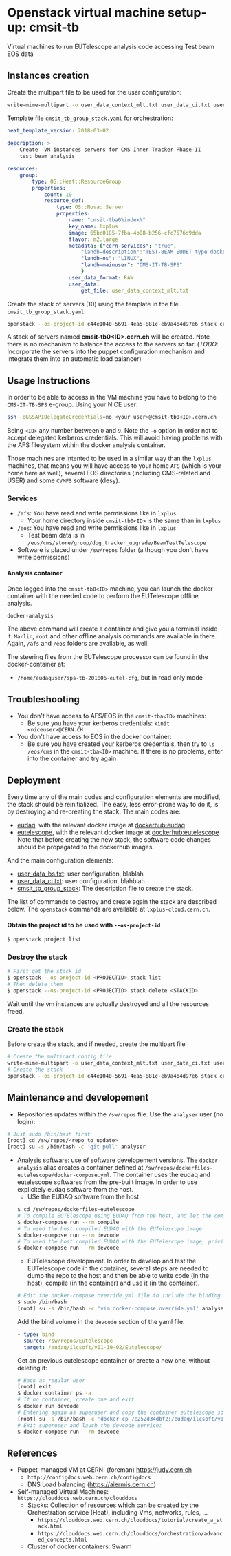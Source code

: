 # Openstack virtual machine setup-up: cmsit-tb
Virtual machines to run EUTelescope analysis code accessing Test beam EOS data

## Instances creation 
Create the multipart file to be used for the user configuration:
```bash
write-mime-multipart -o user_data_context_mlt.txt user_data_ci.txt user_data_bs.txt
```

Template file `cmsit_tb_group_stack.yaml` for orchestration:
```yml
heat_template_version: 2018-03-02
  
description: >
    Create  VM instances servers for CMS Inner Tracker Phase-II
    test beam analysis

resources:
    group:
        type: OS::Heat::ResourceGroup
        properties:
            count: 10
            resource_def:
                type: OS::Nova::Server
                properties:
                    name: "cmsit-tba0%index%"
                    key_name: lxplus
                    image: 65bc0185-7fba-4b08-b256-cfc7576d9dda
                    flavor: m2.large
                    metadata: {"cern-services": "true",
                        "landb-description":"TEST-BEAM EUDET type dockerized analysis server",
                        "landb-os": "LINUX",
                        "landb-mainuser": "CMS-IT-TB-SPS"
                        }
                    user_data_format: RAW
                    user_data:
                        get_file: user_data_context_mlt.txt
```
Create the stack of servers (10) using the template in the file `cmsit_tb_group_stack.yaml`: 
```bash
openstack --os-project-id c44e1040-5691-4ea5-881c-eb9a4b4d97e6 stack create -t cmsit_tb_group_stack.yaml cmsit-tba
```
A stack of servers named **cmsit-tb0\<ID\>.cern.ch** will be created. Note there is no mechanism to balance the access to 
the servers so far. 
(*TODO*: Incorporate the servers into the puppet configuration mechanism and integrate them into an automatic load balancer)

## Usage Instructions
In order to be able to access in the VM machine you have to belong to the `CMS-IT-TB-SPS`
e-group. Using your NICE user:
```bash
ssh -oGSSAPIDelegateCredentials=no <your user>@cmsit-tb0<ID>.cern.ch
```
Being `<ID>` any number between `0` and `9`. 
Note the `-o` option in order not to accept delegated kerberos credentials. This will avoid having 
problems with the AFS filesystem within the docker analysis container.

Those machines are intented to be used in a similar way than the `lxplus` machines, that means you
will have access to your home `AFS` (which is your home here as well), several EOS directories
(including CMS-related and USER) and some `CVMFS` software (desy).

### Services
* `/afs`: You have read and write permissions like in `lxplus`
   * Your home directory inside `cmsit-tb0<ID>` is the same than in `lxplus`
* `/eos`: You have read and write permissions like in `lxplus`
   * Test beam data is in `/eos/cms/store/group/dpg_tracker_upgrade/BeamTestTelescope`
* Software is placed under `/sw/repos` folder (although you don't have write permissions)

#### Analysis container 
Once logged into the `cmsit-tb0<ID>` machine, you can launch the docker container
with the needed code to perform the EUTelescope offline analysis. 
```bash
docker-analysis
```
The above command will create a container and give you a terminal inside it. `Marlin`,
`root` and other offline analysis commands are available in there. Again, `/afs` and 
`/eos` folders  are available, as well. 

The steering files from the EUTelescope processor can be found in the docker-container at:
* `/home/eudaquser/sps-tb-201806-eutel-cfg`, but in read only mode

## Troubleshooting
* You don't have access to AFS/EOS in the `cmsit-tba<ID>` machines:
    * Be sure you have your kerberos credentials: `kinit <niceuser>@CERN.CH`
* You don't have access to EOS in the docker container:
    * Be sure you have created your kerberos credentials, then try to `ls /eos/cms` in the `cmsit-tba<ID>`
    machine. If there is no problems, enter into the container and try again

## Deployment 

Every time any of the main codes and configuration elements are modified,
the stack should be reinitialized. The easy, less error-prone way to do it,
is by destroying and re-creating the stack. 
The main codes are: 
 * [eudaq](https://github.com/duartej/eudaq), with the relevant docker image at
 [dockerhub:eudaq](https://cloud.docker.com/u/duartej/repository/docker/duartej/eudaqv1-ubuntu)
 * [eutelescope](https://github.com/duartej/eutelescope), with the relevant docker image at
 [dockerhub:eutelescope](https://cloud.docker.com/u/duartej/repository/docker/duartej/eudaqv1-ubuntu)
Note that before creating the new stack, the software code changes should be propagated to the
dockerhub images.

And the main configuration elements:
 * [user_data_bs.txt](https://github.com/duartej/openstack-tbdanalysis/blob/master/user_data_bs.txt): 
 user configuration, blablah
 * [user_data_ci.txt](https://github.com/duartej/openstack-tbdanalysis/blob/master/user_data_ci.txt):
 user configuration, blahblah
 * [cmsit_tb_group_stack](https://github.com/duartej/openstack-tbdanalysis/blob/master/cmsit_tb_group_stack.yaml):
 The description file to create the stack. 

The list of commands to destroy and create again the stack are described
below. The `openstack` commands are available at `lxplus-cloud.cern.ch`.

#### Obtain the project id to be used with `--os-project-id` 
```bash
$ openstack project list
```

### Destroy the stack
```bash
# First get the stack id
$ openstack --os-project-id <PROJECTID> stack list
# Then delete them
$ openstack --os-project-id <PROJECTID> stack delete <STACKID>
```
Wait until the vm instances are actually destroyed and all the resources freed.

### Create the stack
Before create the stack, and if needed, create the multipart file 
```bash
# Create the multipart config file
write-mime-multipart -o user_data_context_mlt.txt user_data_ci.txt user_data_bs.txt
# Create the stack
openstack --os-project-id c44e1040-5691-4ea5-881c-eb9a4b4d97e6 stack create -t cmsit_tb_group_stack.yaml cmsit-tba
```

## Maintenance and developement
* Repositories updates within the `/sw/repos` file. Use the `analyser` user (no login):
```bash
# Just sudo /bin/bash first
[root] cd /sw/repos/<repo_to_update>
[root] su -s /bin/bash -c 'git pull' analyser
```
* Analysis software: use of software developement versions. 
The `docker-analysis` alias creates a container defined at `/sw/repos/dockerfiles-eutelescope/docker-compose.yml`. The container uses the eudaq and eutelescope softwares from the pre-built image. In order to use explicitely eudaq software from the host. 
  * USe the EUDAQ software from the host
  ```bash
  $ cd /sw/repos/dockerfiles-eutelescope
  # To compile EUTElescope using EUDAQ from the host, and let the compiled objects at the host (which could be use afterwards
  $ docker-compose run --rm compile
  # To used the host compiled EUDAQ with the EUTelescope image
  $ docker-compose run --rm devcode
  # To used the host compiled EUDAQ with the EUTelescope image, privileged mode, able to be used with the TLU
  $ docker-compose run --rm devcode
  ```
  * EUTelescope development. In order to develop and test the EUTelescope code in the container, several steps are needed to dump the repo to the host and then be able to write code (in the host), compile (in the container) and use it (in the container). 
  ```bash
  # Edit the docker-compose.override.yml file to include the binding of the host directory to the container
  $ sudo /bin/bash
  [root] su -s /bin/bash -c 'vim docker-compose.override.yml' analyser
  ```
  Add the bind volume in the `devcode` section of the yaml file:
  ```yaml
  - type: bind
    source: /sw/repos/Eutelescope
    target: /eudaq/ilcsoft/v01-19-02/Eutelescope/
  ```
  Get an previous eutelescope container or create a new one, without deleting it: 
  ```bash
  # Back as regular user
  [root] exit
  $ docker container ps -a
  # If no container, create one and exit
  $ docker run devcode
  # Entering again as superuser and copy the container eutelescope software into the host
  [root] su -s /bin/bash -c 'docker cp 7c252d34dbf2:/eudaq/ilcsoft/v01-19-02/Eutelescope/ /sw/repos/' analyser
  # Exit superuser and lauch the devcode service:
  $ docker-compose run --rm devcode
  ```


## References
* Puppet-managed VM at CERN: (foreman) https://judy.cern.ch
    * `http://configdocs.web.cern.ch/configdocs`
    * DNS Load balancing (https://aiermis.cern.ch)
* Self-managed Virtual Machines: `https://clouddocs.web.cern.ch/clouddocs`
    * Stacks: Collection of resources which can be created by the Orchestration service (Heat), 
    including Vms, networks, rules, ... 
        * `https://clouddocs.web.cern.ch/clouddocs/tutorial/create_a_stack.html`
        * `https://clouddocs.web.cern.ch/clouddocs/orchestration/advanced_concepts.html`
    * Cluster of docker containers: Swarm 
